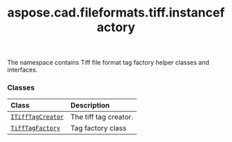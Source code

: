 ﻿---
title: aspose.cad.fileformats.tiff.instancefactory
second_title: Aspose.CAD for Python via .NET API References
description: 
type: docs
weight: 10
url: /aspose.cad.fileformats.tiff.instancefactory/
is_root: false
---

The namespace contains Tiff file format tag factory helper classes and interfaces.

### Classes
| Class | Description |
| :- | :- |
| [`ITiffTagCreator`](/cad/python-net/aspose.cad.fileformats.tiff.instancefactory/itifftagcreator) | The tiff tag creator. |
| [`TiffTagFactory`](/cad/python-net/aspose.cad.fileformats.tiff.instancefactory/tifftagfactory) | Tag factory class |


